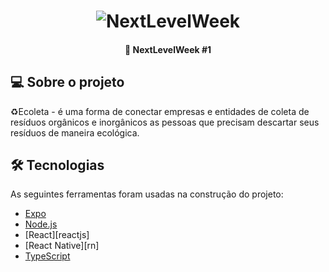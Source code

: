 <h1 align="center">
    <img alt="NextLevelWeek" title="#NextLevelWeek" src="./github/Ecoleta.jpg" />
</h1>
<h4 align="center"> 
	🚀 NextLevelWeek #1  
</h4>

## 💻 Sobre o projeto

♻️Ecoleta - é uma forma de conectar empresas e entidades de coleta de resíduos orgânicos e inorgânicos as pessoas que precisam descartar seus resíduos de maneira ecológica.

## 🛠 Tecnologias

As seguintes ferramentas foram usadas na construção do projeto:

- [Expo][expo]
- [Node.js][nodejs]
- [React][reactjs]
- [React Native][rn]
- [TypeScript][typescript]

[nodejs]: https://nodejs.org/
[typescript]: https://www.typescriptlang.org/
[expo]: https://expo.io/
